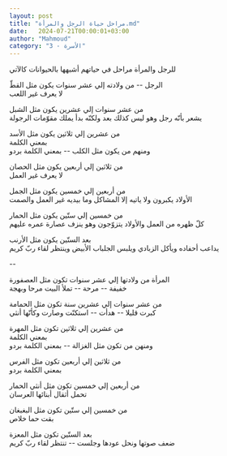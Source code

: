 ```yaml
---
layout: post
title: "مراحل حياة الرجل والمرأة.md"
date:   2024-07-21T00:00:01+03:00
author: "Mahmoud"
category: "3 - الأسرة"
---
```

للرجل والمرأة مراحل في حياتهم أشبهها بالحيوانات
كالآتي

الرجل \-- من ولادته إلي عشر سنوات يكون مثل القطّ\
لا يعرف غير اللعب

من عشر سنوات إلي عشرين يكون مثل الشبل\
يشعر بأنّه رجل وهو ليس كذلك بعد ولكنّه بدأ يملك مقوّمات الرجولة

من عشرين إلي ثلاثين يكون مثل الأسد\
بمعني الكلمة\
ومنهم من يكون مثل الكلب \-- بمعني الكلمة بردو

من ثلاثين إلي أربعين يكون مثل الحصان\
لا يعرف غير العمل

من أربعين إلي خمسين يكون مثل الجمل\
الأولاد يكبرون ولا ياتيه إلا المشاكل وما بيديه غير العمل والصمت

من خمسين إلي ستّين يكون مثل الحمار\
كلّ ظهره من العمل والأولاد يتزوّجون وهو ينزف عصارة عمره عليهم

بعد الستّين يكون مثل الأرنب\
يداعب أحفاده ويأكل الزبادي ويلبس الجلباب الأبيض وينتظر لقاء ربّ
كريم

\--

المرأة من ولادتها إلي عشر سنوات تكون مثل العصفورة\
خفيفة \-- مرحة \-- تملأ البيت مرحا وبهجة

من عشر سنوات إلي عشرين سنة تكون مثل الحمامة\
كبرت قليلا \-- هدأت \-- استكنّت وصارت وكأنّها أنثي

من عشرين إلي ثلاثين تكون مثل المهرة\
بمعني الكلمة\
ومنهن من تكون مثل الغزالة \-- بمعني الكلمة بردو

من ثلاثين إلي أربعين تكون مثل الفرس\
بمعني الكلمة بردو

من أربعين إلي خمسين تكون مثل أنثي الحمار\
تحمل أثقال أبنائها العرسان

من خمسين إلي ستّين تكون مثل البغبغان\
بقت حما خلاص

بعد الستّين تكون مثل المعزة\
ضعف صوتها ونحل عودها وجلست \-- تنتظر لقاء ربّ كريم
